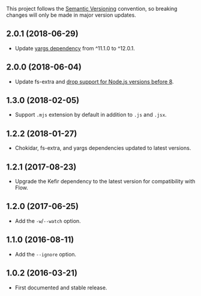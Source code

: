 This project follows the [Semantic Versioning](https://semver.org/) convention,
so breaking changes will only be made in major version updates.

## 2.0.1 (2018-06-29)

* Update [yargs dependency](https://yargs.js.org/) from ^11.1.0 to ^12.0.1.

## 2.0.0 (2018-06-04)

* Update fs-extra and [drop support for Node.js versions before
8](https://github.com/jprichardson/node-fs-extra/blob/master/CHANGELOG.md#600--2018-05-01).

## 1.3.0 (2018-02-05)

* Support `.mjs` extension by default in addition to `.js` and `.jsx`.

## 1.2.2 (2018-01-27)

* Chokidar, fs-extra, and yargs dependencies updated to latest versions.

## 1.2.1 (2017-08-23)

* Upgrade the Kefir dependency to the latest version for compatibility with Flow.

## 1.2.0 (2017-06-25)

* Add the `-w`/`--watch` option.

## 1.1.0 (2016-08-11)

* Add the `--ignore` option.

## 1.0.2 (2016-03-21)

* First documented and stable release.
